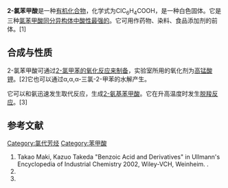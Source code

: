 **2-氯苯甲酸**是一种[有机化合物](../Page/有机化合物.md "wikilink")，化学式为ClC<sub>6</sub>H<sub>4</sub>COOH，是一种白色固体。它是三种[氯苯甲酸同分异构体中酸性最强的](https://zh.wikipedia.org/wiki/氯苯甲酸 "wikilink")。它可用作药物、染料、食品添加剂的前体。\[1\]

## 合成与性质

2-氯苯甲酸可通过[2-氯甲苯的](https://zh.wikipedia.org/wiki/2-氯甲苯 "wikilink")[氧化反应来制备](https://zh.wikipedia.org/wiki/氧化反应 "wikilink")，实验室所用的氧化剂为[高锰酸钾](../Page/高锰酸钾.md "wikilink")。\[2\]它也可以通过α,α,α-三氯-2-甲苯的水解产生。

它可以和氨迅速发生取代反应，生成[2-氨基苯甲酸](../Page/邻氨基苯甲酸.md "wikilink")。它在升高温度时发生[脱羧反应](../Page/脱羧反应.md "wikilink")。\[3\]

## 参考文献

<references/>

[Category:氯代芳烃](https://zh.wikipedia.org/wiki/Category:氯代芳烃 "wikilink") [Category:苯甲酸](https://zh.wikipedia.org/wiki/Category:苯甲酸 "wikilink")

1.  Takao Maki, Kazuo Takeda "Benzoic Acid and Derivatives" in Ullmann's Encyclopedia of Industrial Chemistry 2002, Wiley-VCH, Weinheim. .
2.
3.
